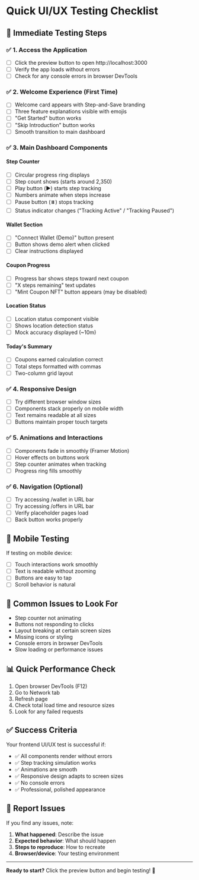 # Quick UI/UX Testing Checklist

## 🚀 Immediate Testing Steps

### ✅ 1. Access the Application
- [ ] Click the preview button to open http://localhost:3000
- [ ] Verify the app loads without errors
- [ ] Check for any console errors in browser DevTools

### ✅ 2. Welcome Experience (First Time)
- [ ] Welcome card appears with Step-and-Save branding
- [ ] Three feature explanations visible with emojis
- [ ] "Get Started" button works
- [ ] "Skip Introduction" button works
- [ ] Smooth transition to main dashboard

### ✅ 3. Main Dashboard Components

#### Step Counter
- [ ] Circular progress ring displays
- [ ] Step count shows (starts around 2,350)
- [ ] Play button (▶️) starts step tracking
- [ ] Numbers animate when steps increase
- [ ] Pause button (⏸️) stops tracking
- [ ] Status indicator changes ("Tracking Active" / "Tracking Paused")

#### Wallet Section
- [ ] "Connect Wallet (Demo)" button present
- [ ] Button shows demo alert when clicked
- [ ] Clear instructions displayed

#### Coupon Progress
- [ ] Progress bar shows steps toward next coupon
- [ ] "X steps remaining" text updates
- [ ] "Mint Coupon NFT" button appears (may be disabled)

#### Location Status
- [ ] Location status component visible
- [ ] Shows location detection status
- [ ] Mock accuracy displayed (~10m)

#### Today's Summary
- [ ] Coupons earned calculation correct
- [ ] Total steps formatted with commas
- [ ] Two-column grid layout

### ✅ 4. Responsive Design
- [ ] Try different browser window sizes
- [ ] Components stack properly on mobile width
- [ ] Text remains readable at all sizes
- [ ] Buttons maintain proper touch targets

### ✅ 5. Animations and Interactions
- [ ] Components fade in smoothly (Framer Motion)
- [ ] Hover effects on buttons work
- [ ] Step counter animates when tracking
- [ ] Progress ring fills smoothly

### ✅ 6. Navigation (Optional)
- [ ] Try accessing /wallet in URL bar
- [ ] Try accessing /offers in URL bar
- [ ] Verify placeholder pages load
- [ ] Back button works properly

## 📱 Mobile Testing

If testing on mobile device:
- [ ] Touch interactions work smoothly
- [ ] Text is readable without zooming
- [ ] Buttons are easy to tap
- [ ] Scroll behavior is natural

## 🐛 Common Issues to Look For

- Step counter not animating
- Buttons not responding to clicks
- Layout breaking at certain screen sizes
- Missing icons or styling
- Console errors in browser DevTools
- Slow loading or performance issues

## 📊 Quick Performance Check

1. Open browser DevTools (F12)
2. Go to Network tab
3. Refresh page
4. Check total load time and resource sizes
5. Look for any failed requests

## ✅ Success Criteria

Your frontend UI/UX test is successful if:
- ✅ All components render without errors
- ✅ Step tracking simulation works
- ✅ Animations are smooth
- ✅ Responsive design adapts to screen sizes
- ✅ No console errors
- ✅ Professional, polished appearance

## 📝 Report Issues

If you find any issues, note:
1. **What happened**: Describe the issue
2. **Expected behavior**: What should happen
3. **Steps to reproduce**: How to recreate
4. **Browser/device**: Your testing environment

---

**Ready to start?** Click the preview button and begin testing! 🚀